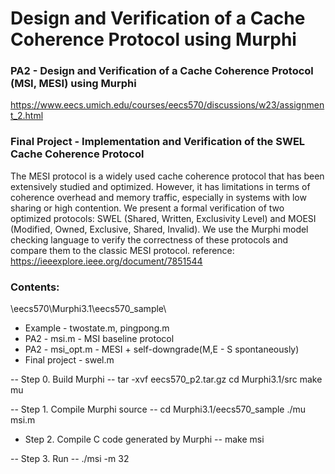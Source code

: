 # Design and Verification of a Cache Coherence Protocol using Murphi
### PA2 - Design and Verification of a Cache Coherence Protocol (MSI, MESI) using Murphi
  https://www.eecs.umich.edu/courses/eecs570/discussions/w23/assignment_2.html

### Final Project - Implementation and Verification of the SWEL Cache Coherence Protocol
The MESI protocol is a widely used cache coherence protocol that has been extensively studied and optimized. However, it has limitations in terms of coherence overhead and memory traffic, especially in systems with low sharing or high contention. We present a formal verification of two optimized protocols: SWEL (Shared, Written, Exclusivity Level) and MOESI (Modified, Owned, Exclusive, Shared, Invalid). We use the Murphi model checking language to verify the correctness of these protocols and compare them to the classic MESI protocol.
reference: https://ieeexplore.ieee.org/document/7851544 

### Contents: 
\eecs570\Murphi3.1\eecs570_sample\
 - Example - twostate.m, pingpong.m
 - PA2 - msi.m - MSI baseline protocol
 - PA2 - msi_opt.m - MESI + self-downgrade(M,E - S spontaneously)
 - Final project - swel.m


-- Step 0. Build Murphi --
tar -xvf eecs570_p2.tar.gz
cd Murphi3.1/src
make mu

-- Step 1. Compile Murphi source --
cd Murphi3.1/eecs570_sample
./mu msi.m

- Step 2. Compile C code generated by Murphi --
make msi

-- Step 3. Run --
./msi -m 32
